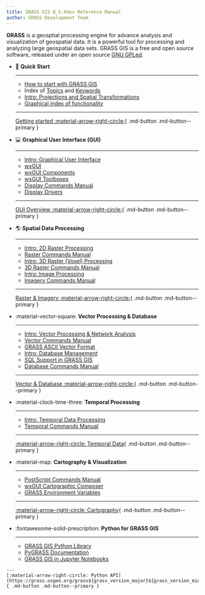 ```yaml
---
title: GRASS GIS 8.5.0dev Reference Manual
author: GRASS Development Team
---
```


**GRASS** is a geosptial processing engine for advance analysis and visualization of geospatial data. It is a powerful tool for processing and analyzing large geospatial data sets. GRASS GIS is a free and open source software, released under an open source
[GNU GPLed](https://www.gnu.org/licenses/gpl.html).

<!-- markdownlint-disable MD007 -->
<!-- markdownlint-disable MD030 -->
<!-- markdownlint-disable-next-line MD033 -->
<div class="grid cards" markdown>

-   :checkered_flag: **Quick Start**

    ---

    - [How to start with GRASS GIS](helptext.md)
    - Index of [Topics](topics.md) and [Keywords](keywords.md)
    - [Intro: Projections and Spatial Transformations](projectionintro.md)
    - [Graphical index of functionality](graphical_index.md)

    ---
    [Getting started :material-arrow-right-circle:](helptext.md){ .md-button .md-button--primary }

-   :computer: **Graphical User Interface (GUI)**

    ---
  
    - [Intro: Graphical User Interface](wxguiintro.md)
    - [wxGUI](wxGUI.md)
    - [wxGUI Components](wxGUI.components.md)
    - [wxGUI Toolboxes](wxGUI.toolboxes.md)
    - [Display Commands Manual](display.md)
    - [Display Drivers](displaydrivers.md)

    ---
    [GUI Overview :material-arrow-right-circle:](wxguiintro.md){ .md-button .md-button--primary }

-   :earth_americas: **Spatial Data Processing**

    ---
  
    - [Intro: 2D Raster Processing](rasterintro.md)
    - [Raster Commands Manual](raster.md)
    - [Intro: 3D Raster (Voxel) Processing](raster3dintro.md)
    - [3D Raster Commands Manual](raster3d.md)
    - [Intro: Image Processing](imageryintro.md)
    - [Imagery Commands Manual](imagery.md)

    ---
    [Raster & Imagery :material-arrow-right-circle:](rasterintro.md){ .md-button .md-button--primary }

-   :material-vector-square: **Vector Processing & Database**

    ---
  
    - [Intro: Vector Processing & Network Analysis](vectorintro.md)
    - [Vector Commands Manual](vector.md)
    - [GRASS ASCII Vector Format](vectorascii.md)
    - [Intro: Database Management](databaseintro.md)
    - [SQL Support in GRASS GIS](sql.md)
    - [Database Commands Manual](database.md)

    ---
    [Vector & Database :material-arrow-right-circle:](vectorintro.md){ .md-button .md-button--primary }

-   :material-clock-time-three: **Temporal Processing**

    ---
  
    - [Intro: Temporal Data Processing](temporalintro.md)
    - [Temporal Commands Manual](temporal.md)

    ---
    [:material-arrow-right-circle: Temporal Data](temporalintro.md){ .md-button .md-button--primary }

-   :material-map: **Cartography & Visualization**

    ---

    - [PostScript Commands Manual](postscript.md)
    - [wxGUI Cartographic Composer](g.gui.psmap.md)
    - [GRASS Environment Variables](variables.md)

    ---
    [:material-arrow-right-circle: Cartography](postscript.md){ .md-button .md-button--primary }

-    :fontawesome-solid-prescription: **Python for GRASS GIS**

      ---

      - [GRASS GIS Python Library](https://grass.osgeo.org/grass${grass_version_major}${grass_version_minor}/manuals/libpython/index.html)
      - [PyGRASS Documentation](https://grass.osgeo.org/grass${grass_version_major}${grass_version_minor}/manuals/libpython/pygrass_index.html)
      - [GRASS GIS in Jupyter Notebooks](https://grass.osgeo.org/grass${grass_version_major}${grass_version_minor}/manuals/libpython/grass.jupyter.html)

    ---
    [:material-arrow-right-circle: Python API](https://grass.osgeo.org/grass${grass_version_major}${grass_version_minor}/manuals/libpython/index.html){ .md-button .md-button--primary }

</div>
<!-- markdownlint-enable MD030 -->
<!-- markdownlint-enable MD007 -->
